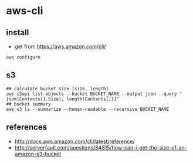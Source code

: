 # aws-cli

## install

* get from https://aws.amazon.com/cli/

```
aws configure

```

## s3

```
## calculate bucket size [size, length]
aws s3api list-objects --bucket BUCKET_NAME --output json --query "[sum(Contents[].Size), length(Contents[])]"
## bucket summary
aws s3 ls --summarize --human-readable --recursive BUCKET_NAME
```



## references

* http://docs.aws.amazon.com/cli/latest/reference/
* http://serverfault.com/questions/84815/how-can-i-get-the-size-of-an-amazon-s3-bucket
